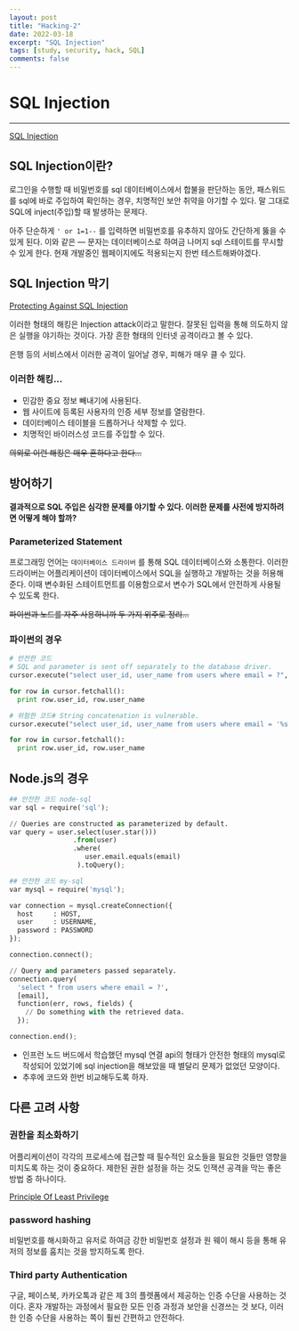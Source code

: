 ```yaml
---
layout: post
title: "Hacking-2"
date: 2022-03-18
excerpt: "SQL Injection"
tags: [study, security, hack, SQL]
comments: false
---
```


# SQL Injection

---

[SQL Injection](https://www.hacksplaining.com/exercises/sql-injection#/sql-injection-vulnerability)

## SQL Injection이란?

로그인을 수행할 때 비밀번호를 sql 데이터베이스에서 합불을 판단하는 동안, 패스워드를 sql에 바로 주입하여 확인하는 경우, 치명적인 보안 취약을 야기할 수 있다. 말 그대로 SQL에 inject(주입)할 때 발생하는 문제다.

아주 단순하게 `' or 1=1--` 를 입력하면 비밀번호를 유추하지 않아도 간단하게 뚫을 수 있게 된다. 이와 같은 — 문자는 데이터베이스로 하여금 나머지 sql 스테이트를 무시할 수 있게 한다. 현재 개발중인 웹페이지에도 적용되는지 한번 테스트해봐야겠다.

## SQL Injection 막기

[Protecting Against SQL Injection](https://www.hacksplaining.com/prevention/sql-injection)

이러한 형태의 해킹은 Injection attack이라고 말한다. 잘못된 입력을 통해 의도하지 않은 실행을 야기하는 것이다. 가장 흔한 형태의 인터넷 공격이라고 볼 수 있다.

은행 등의 서비스에서 이러한 공격이 일어날 경우, 피해가 매우 클 수 있다.

### 이러한 해킹...

- 민감한 중요 정보 빼내기에 사용된다.
- 웹 사이트에 등록된 사용자의 인증 세부 정보를 열람한다.
- 데이터베이스 테이블을 드롭하거나 삭제할 수 있다.
- 치명적인 바이러스성 코드를 주입할 수 있다.

~~의외로 이런 해킹은 매우 흔하다고 한다...~~

## 방어하기

**결과적으로 SQL 주입은 심각한 문제를 야기할 수 있다. 이러한 문제를 사전에 방지하려면 어떻게 해야 할까?**

### Parameterized Statement

프로그래밍 언어는 `데이터베이스 드라이버` 를 통해 SQL 데이터베이스와 소통한다. 이러한 드라이버는 어플리케이션이 데이터베이스에서 SQL을 실행하고 개발하는 것을 허용해준다. 이때 변수화된 스테이트먼트를 이용함으로서 변수가 SQL에서 안전하게 사용될 수 있도록 한다.

~~파이썬과 노드를 자주 사용하니까 두 가지 위주로 정리...~~

### 파이썬의 경우

```python
# 안전한 코드
# SQL and parameter is sent off separately to the database driver.
cursor.execute("select user_id, user_name from users where email = ?", email)

for row in cursor.fetchall():
  print row.user_id, row.user_name

# 위험한 코드# String concatenation is vulnerable.
cursor.execute("select user_id, user_name from users where email = '%s'" % email)

for row in cursor.fetchall():
  print row.user_id, row.user_name
```

## Node.js의 경우

```python
## 안전한 코드 node-sql
var sql = require('sql');

// Queries are constructed as parameterized by default.
var query = user.select(user.star()))
                .from(user)
                .where(
                   user.email.equals(email)
                 ).toQuery();

## 안전한 코드 my-sql
var mysql = require('mysql');

var connection = mysql.createConnection({
  host     : HOST,
  user     : USERNAME,
  password : PASSWORD
});

connection.connect();

// Query and parameters passed separately.
connection.query(
  'select * from users where email = ?',
  [email],
  function(err, rows, fields) {
    // Do something with the retrieved data.
  });

connection.end();
```

- 인프런 노드 버드에서 학습했던 mysql 연결 api의 형태가 안전한 형태의 mysql로 작성되어 있었기에 sql injection을 해보았을 때 별달리 문제가 없었던 모양이다.
- 추후에 코드와 한번 비교해두도록 하자.

## 다른 고려 사항

### 권한을 최소화하기

어플리케이션이 각각의 프로세스에 접근할 때 필수적인 요소들을 필요한 것들만 영향을 미치도록 하는 것이 중요하다. 제한된 권한 설정을 하는 것도 인잭션 공격을 막는 좋은 방법 중 하나이다.

[Principle Of Least Privilege](https://www.hacksplaining.com/glossary/principle-of-least-privilege)

### password hashing

비밀번호를 해시화하고 유저로 하여금 강한 비밀번호 설정과 원 웨이 해시 등을 통해 유저의 정보를 훔치는 것을 방지하도록 한다.

### Third party Authentication

구글, 페이스북, 카카오톡과 같은 제 3의 플렛폼에서 제공하는 인증 수단을 사용하는 것이다. 혼자 개발하는 과정에서 필요한 모든 인증 과정과 보안을 신경쓰는 것 보다, 이러한 인증 수단을 사용하는 쪽이 훨씬 간편하고 안전하다.

